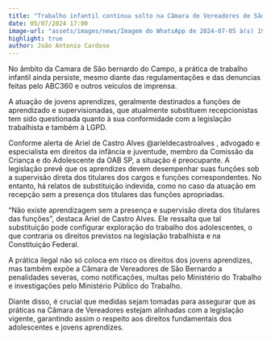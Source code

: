```yaml
---
title: "Trabalho infantil continua solto na Câmara de Vereadores de São Bernardo: Especialista da OAB adverte para ilegalidades"
date: 05/07/2024 17:00
image-url: "assets/images/news/Imagem do WhatsApp de 2024-07-05 à(s) 19.25.11_c771b300.jpg"
highlight: true
author: João Antonio Cardoso
---
```


No âmbito da Camara de São bernardo do Campo, a prática de trabalho infantil ainda persiste, mesmo diante das regulamentações e das denuncias feitas pelo ABC360 e outros veículos de imprensa.

A atuação de jovens aprendizes, geralmente destinados a funções de aprendizado e supervisionadas, que atualmente substituem recepcionistas tem sido questionada quanto à sua conformidade com a legislação trabalhista e também à LGPD.

Conforme alerta de Ariel de Castro Alves @arieldecastroalves , advogado e especialista em direitos da infância e juventude, membro da Comissão da Criança e do Adolescente da OAB SP, a situação é preocupante. A legislação prevê que os aprendizes devem desempenhar suas funções sob a supervisão direta dos titulares dos cargos e funções correspondentes. No entanto, há relatos de substituição indevida, como no caso da atuação em recepção sem a presença dos titulares das funções apropriadas.

“Não existe aprendizagem sem a presença e supervisão direta dos titulares das funções”, destaca Ariel de Castro Alves. Ele ressalta que tal substituição pode configurar exploração do trabalho dos adolescentes, o que contraria os direitos previstos na legislação trabalhista e na Constituição Federal.

A prática ilegal não só coloca em risco os direitos dos jovens aprendizes, mas também expõe a Câmara de Vereadores de São Bernardo a penalidades severas, como notificações, multas pelo Ministério do Trabalho e investigações pelo Ministério Público do Trabalho.

Diante disso, é crucial que medidas sejam tomadas para assegurar que as práticas na Câmara de Vereadores estejam alinhadas com a legislação vigente, garantindo assim o respeito aos direitos fundamentais dos adolescentes e jovens aprendizes.